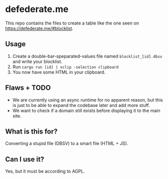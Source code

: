 # defederate.me

This repo contains the files to create a table like the one seen on 
https://defederate.me/#blocklist.

## Usage

1. Create a double-bar-speparated-values file named `blocklist_[id].dbsv` and
   write your blocklist.
2. Run `cargo run [id] | xclip -selection clipboard`
3. You now have some HTML in your clipboard.

## Flaws + TODO

- We are currently using an async runtime for no apparent reason, but this is
  just to be able to expand the codebase later and add more stuff.
- We want to check if a domain still exists before displaying it to the main
  site.

## What is this for?

Converting a stupid file (DBSV) to a smart file (HTML + JS).

## Can I use it?

Yes, but it must be according to AGPL.

